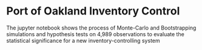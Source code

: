 # Port of Oakland Inventory Control
The jupyter notebook shows the process of Monte-Carlo and Bootstrapping simulations and hypothesis tests on 4,989 observations to evaluate the statistical significance for a new inventory-controlling system
